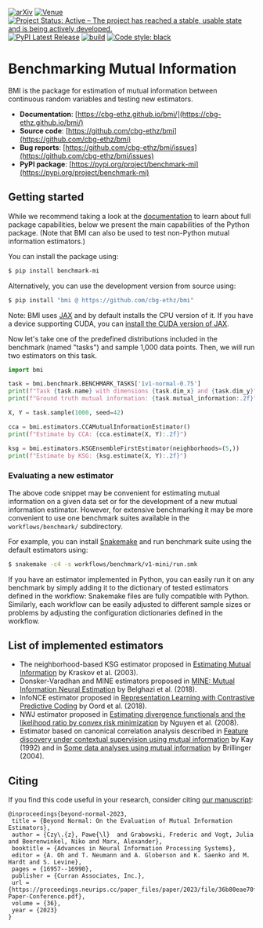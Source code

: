 [![arXiv](https://img.shields.io/badge/arXiv-2306.11078-b31b1b.svg)](https://arxiv.org/abs/2306.11078)
[![Venue](https://img.shields.io/badge/venue-NeurIPS_2023-darkblue)](https://neurips.cc/virtual/2023/poster/72978)
[![Project Status: Active – The project has reached a stable, usable state and is being actively developed.](https://www.repostatus.org/badges/latest/active.svg)](https://www.repostatus.org/#active)
[![PyPI Latest Release](https://img.shields.io/pypi/v/benchmark-mi.svg)](https://pypi.org/project/benchmark-mi/)
[![build](https://github.com/cbg-ethz/bmi/actions/workflows/build.yml/badge.svg?branch=main)](https://github.com/cbg-ethz/bmi/actions/workflows/build.yml)
[![Code style: black](https://img.shields.io/badge/code%20style-black-000000.svg)](https://github.com/psf/black)

# Benchmarking Mutual Information

BMI is the package for estimation of mutual information between continuous random variables and testing new estimators.

- **Documentation**: [https://cbg-ethz.github.io/bmi/](https://cbg-ethz.github.io/bmi/)
- **Source code**: [https://github.com/cbg-ethz/bmi](https://github.com/cbg-ethz/bmi)
- **Bug reports**: [https://github.com/cbg-ethz/bmi/issues](https://github.com/cbg-ethz/bmi/issues)
- **PyPI package**: [https://pypi.org/project/benchmark-mi](https://pypi.org/project/benchmark-mi)

## Getting started
While we recommend taking a look at the [documentation](https://cbg-ethz.github.io/bmi/) to learn about full package capabilities, below we present the main capabilities of the Python package.
(Note that BMI can also be used to test non-Python mutual information estimators.)

You can install the package using:

```bash
$ pip install benchmark-mi
```

Alternatively, you can use the development version from source using:

```bash
$ pip install "bmi @ https://github.com/cbg-ethz/bmi"
```

Note: BMI uses [JAX](https://github.com/google/jax) and by default installs the CPU version of it.
If you have a device supporting CUDA, you can [install the CUDA version of JAX](https://github.com/google/jax#pip-installation-gpu-cuda-installed-via-pip-easier).

Now let's take one of the predefined distributions included in the benchmark (named "tasks") and sample 1,000 data points.
Then, we will run two estimators on this task.

```python
import bmi

task = bmi.benchmark.BENCHMARK_TASKS['1v1-normal-0.75']
print(f"Task {task.name} with dimensions {task.dim_x} and {task.dim_y}")
print(f"Ground truth mutual information: {task.mutual_information:.2f}")

X, Y = task.sample(1000, seed=42)

cca = bmi.estimators.CCAMutualInformationEstimator()
print(f"Estimate by CCA: {cca.estimate(X, Y):.2f}")

ksg = bmi.estimators.KSGEnsembleFirstEstimator(neighborhoods=(5,))
print(f"Estimate by KSG: {ksg.estimate(X, Y):.2f}")
```

### Evaluating a new estimator

The above code snippet may be convenient for estimating mutual information on a given data set or for the development of a new mutual information estimator.
However, for extensive benchmarking it may be more convenient to use one benchmark suites available in the `workflows/benchmark/` subdirectory.

For example, you can install [Snakemake](https://snakemake.readthedocs.io/en/stable/) and run benchmark suite using the default estimators using:

```bash
$ snakemake -c4 -s workflows/benchmark/v1-mini/run.smk
```

If you have an estimator implemented in Python, you can easily run it on any benchmark by simply adding it to the dictionary of tested estimators defined in the workflow: Snakemake files are fully compatible with Python.
Similarly, each workflow can be easily adjusted to different sample sizes or problems by adjusting the configuration dictionaries defined in the workflow.

## List of implemented estimators

- The neighborhood-based KSG estimator proposed in [Estimating Mutual Information](https://arxiv.org/abs/cond-mat/0305641) by Kraskov et al. (2003).
- Donsker-Varadhan and MINE estimators proposed in [MINE: Mutual Information Neural Estimation](https://arxiv.org/abs/1801.04062) by Belghazi et al. (2018).
- InfoNCE estimator proposed in [Representation Learning with Contrastive Predictive Coding](https://arxiv.org/abs/1807.03748) by Oord et al. (2018).
- NWJ estimator proposed in [Estimating divergence functionals and the likelihood ratio by convex risk minimization](https://arxiv.org/abs/0809.0853) by Nguyen et al. (2008).
- Estimator based on canonical correlation analysis described in [Feature discovery under contextual supervision using mutual information](https://ieeexplore.ieee.org/document/227286) by Kay (1992) and in [Some data analyses using mutual information](https://www.jstor.org/stable/43601047) by Brillinger (2004).


## Citing

If you find this code useful in your research, consider citing [our manuscript](https://papers.nips.cc/paper_files/paper/2023/hash/36b80eae70ff629d667f210e13497edf-Abstract-Conference.html):

```
@inproceedings{beyond-normal-2023,
 title = {Beyond Normal: On the Evaluation of Mutual Information Estimators},
 author = {Czy\.{z}, Pawe{\l}  and Grabowski, Frederic and Vogt, Julia and Beerenwinkel, Niko and Marx, Alexander},
 booktitle = {Advances in Neural Information Processing Systems},
 editor = {A. Oh and T. Neumann and A. Globerson and K. Saenko and M. Hardt and S. Levine},
 pages = {16957--16990},
 publisher = {Curran Associates, Inc.},
 url = {https://proceedings.neurips.cc/paper_files/paper/2023/file/36b80eae70ff629d667f210e13497edf-Paper-Conference.pdf},
 volume = {36},
 year = {2023}
}
```

